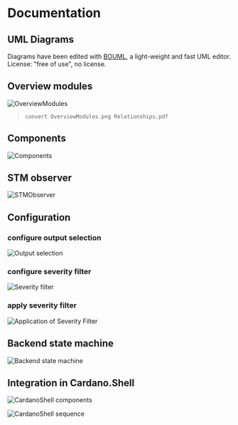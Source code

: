 
# Documentation

## UML Diagrams

Diagrams have been edited with [BOUML](https://bouml.fr), a light-weight and fast UML editor.
License: "free of use", no license.

## Overview modules

![OverviewModules](OverviewModules.png)

> `convert OverviewModules.png Relationships.pdf`

## Components

![Components](Components.png)


## STM observer

![STMObserver](STMObserver.png)

## Configuration

### configure output selection
![Output selection](Config_OutputSelection.png)

### configure severity filter
![Severity filter](Config_SeverityFilter.png)

### apply severity filter
![Application of Severity Filter](Trace_SeverityFilter.png)


## Backend state machine

![Backend state machine](Backend_STM.png)


## Integration in Cardano.Shell

![CardanoShell components](CardanoShell_Components.png)

![CardanoShell sequence](CardanoShell_Seq.png)



